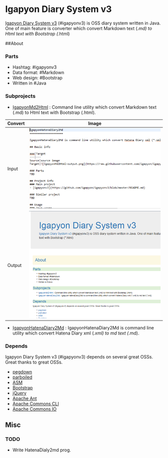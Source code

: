 Igapyon Diary System v3
=======================

[Igapyon Diary System v3](https://github.com/igapyon/igapyonv3) (#igapyonv3) is OSS diary system written in Java.
One of main feature is converter which convert Markdown text (*.md) to Html text with Bootstrap (*.html)

##About
### Parts 
- Hashtag: #‎igapyonv3‬
- Data format: ‪#‎Markdown
- Web design: ‪#‎Bootstrap‬
- Written in #‎Java

### Subprojects
- [IgapyonMd2Html](https://github.com/igapyon/igapyonv3/blob/master/IgapyonMd2Html.md) : Command line utility which convert Markdown text (.md) to Html text with Bootstrap (.html).

Convert|Image
-------|------
Input  |![IgapyonMd2Html-input.png](https://raw.githubusercontent.com/igapyon/igapyonv3/master/doc/image/IgapyonMd2Html-input.png)
Output |![IgapyonMd2Html-output.png](https://raw.githubusercontent.com/igapyon/igapyonv3/master/doc/image/IgapyonMd2Html-output.png)

- [IgapyonHatenaDiary2Md](https://github.com/igapyon/igapyonv3/blob/master/IgapyonHatenaDiary2Md.md) : IgapyonHatenaDiary2Md is command line utility which convert Hatena Diary xml (*.xml) to md text (*.md).

### Depends
Igapyon Diary System v3 (#igapyonv3) depends on several great OSSs. Great thanks to great OSSs.

- [pegdown](https://github.com/sirthias/pegdown)
- [parboiled](https://github.com/sirthias/parboiled)
- [ASM](http://asm.ow2.org/)
- [Bootstrap](http://getbootstrap.com/)
- [jQuery](https://jquery.com/)
- [Apache Ant](http://ant.apache.org/)
- [Apache Commons CLI](https://commons.apache.org/proper/commons-cli/)
- [Apache Commons IO](https://commons.apache.org/proper/commons-io/)

## Misc
### TODO
- Write HatenaDialy2md prog.
